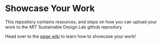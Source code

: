 # Showcase Your Work
This repository contains resources, and steps on how you can upload your work to the MIT Sustainable Design Lab github repository

Head over to the [page wiki](https://github.com/MITSustainableDesignLab/showcaseyourwork/wiki) to learn how to showcase your work!
